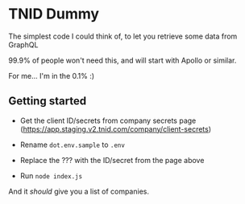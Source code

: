 # TNID Dummy

The simplest code I could think of, to let you retrieve some data from GraphQL

99.9% of people won't need this, and will start with Apollo or similar.

For me... I'm in the 0.1% :)

## Getting started

* Get the client ID/secrets from company secrets page (https://app.staging.v2.tnid.com/company/client-secrets)

* Rename `dot.env.sample` to `.env`

* Replace the ??? with the ID/secret from the page above

* Run `node index.js`

And it _should_ give you a list of companies.


